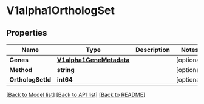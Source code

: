 # V1alpha1OrthologSet

## Properties

Name | Type | Description | Notes
------------ | ------------- | ------------- | -------------
**Genes** | [**V1alpha1GeneMetadata**](v1alpha1GeneMetadata.md) |  | [optional] 
**Method** | **string** |  | [optional] 
**OrthologSetId** | **int64** |  | [optional] 

[[Back to Model list]](../README.md#documentation-for-models) [[Back to API list]](../README.md#documentation-for-api-endpoints) [[Back to README]](../README.md)


